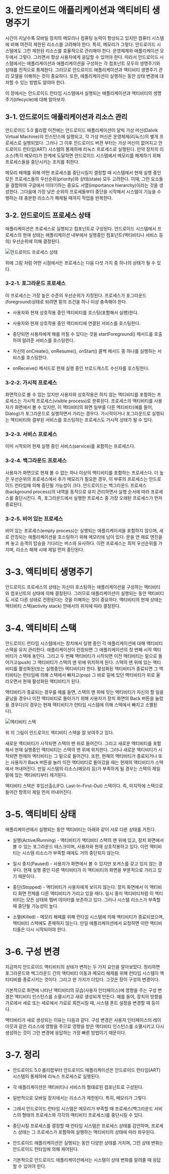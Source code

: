 # 3. 안드로이드 애플리케이션과 액티비티 생명주기

시간이 지날수록 모바일 장치의 메모리나 컴퓨팅 능력이 향상되고 있지만 컴퓨터 시스템에 비해 여전히 제한된 리소스를 고려해야 한다. 특히, 메모리가 그렇다. 안드로이드 시스템에도 그런 제한된 리소스를 효율적으로 관리해야 한다. 운영체제와 애플리케이션 모두에서 그렇다. 그러면서 항상 사용자에게 응답할 수 있어야 한다. 따라서 안드로이드 시스템에서는 애플리케이션과 애플리케이션을 구성하는 각 컴포넌트 모두의 생명주기와 상태를 전적으로 통제한다. 그러므로 안드로이드 애플리케이션과 액티비티 생명주기 관리 모델을 이해하는 것이 중요하다. 또한, 애플리케이션이 실행하는 동안 상태 변경에 대처할 수 있는 방법도 알야아 한다. 

이 장에서는 안드로이드 런타임 시스템에서 실행되는 애플리케이션과 액티비티의 생명주기(lifecycle)에 대해 알아보자.


## 3-1. 안드로이드 애플리케이션과 리소스 관리

안드로이드 5.0 롤리팝 이전에는 안드로이드 애플리케이션이 달빅 가상 머신(Dalvik Virtual Machine)의 인스턴스에 실행되고, 각 가상 머신은 운영체제(리눅스)의 별개 프로세스로 실행되었다. 그러나 그 이후 안드로이드 버젼 부터는 가상 머신이 없어지고 안드로이드 런타임(ART) 시스템의 통제하에 리눅스 프로세스로 실행된다. 만약 장치의 리소스(특히 메모리)가 한계에 도달하면 안드로이드 시스템에서 메모리를 해제하기 위해 프로세스들을 중단시키는 조치를 취한다.

메모리 헤제를 위해 어떤 프로세스를 중단시킬지 결정할 때 시스템에서 현재 실행 중인 모든 프로세스들의 우선순위(priority)와 상태(state) 모두 고려한다. 이때, 그런 요소들을 결합하여 구글에서 이야기하는 중요도 서열(importance hierarchy)이라는 것을 생성한다. 그다음에 가장 낮은 순위의 프로세들부터 중단을 시작해서 시스템이 기능을 수행하는 데 충분한 리소스가 해제될 때까지 작업을 반복한다.

## 3-2. 안드로이드 프로세스 상태

애플리케이션은 프로세스로 실행되고 컴포넌트로 구성된다. 안드로이드 시스템에서 프로세스의 현재 상태는 애플리케이션 내부에서 실행중인 컴포넌트(액티비티나 서비스 등의) 우선순위에 의해 결정된다.

![안드로이드 프로세스 상태](https://github.com/SeungYongSon/Gaining-Ground-To-Android/blob/master/3.%20Android%20Application%20%26%20Activity%20Lifecycle/image/ProcessState.png "안드로이드 프로세스 상태")

위에 그림 처럼 어떤 시점에서든 프로세스는 다음 다섯 가지 중 하나의 상태가 될 수 있다.

### 3-2-1. 포그라운드 프로세스

이 프로세스는 가장 높은 수준의 우선순위가 지정된다. 프로세스가 포그라운드(foreground)상태로 되려면 밑의 조건을 하나 이상 충족해야 한다.

* 사용자와 현재 상호작용 중인 액티비티를 호스팅(포함해서 실행)한다.

* 사용자와 현재 상호작용 중인 액티비티에 연결된 서비스를 호스팅한다.

* 중단되면 사용자에게 해를 끼칠 수 있다는 것을 startForeground() 메서드를 호출하여 알려준 서비스를 호스팅한다.

* 자신의 onCreate(), onResume(), onStart() 콜백 메서드 중 하나를 실행하는 서비스를 호스팅한다.

* onReceive() 메서드로 현재 실행 중인 브로드캐스트 수신자를 호스팅한다.

### 3-2-2. 가시적 프로세스

화면적으로 볼 수 있는 있지만 사용자와 상호작용은 하지 않는 액티비티를 포함하는 프로세스는 가시적 프로세스(visible process)로 분류된다. 프로세스의 액티비티를 사용자가 화면에서 볼 수 있지만, 이 액티비티의 화면 일부를 다른 액티비티(예를 들어, Dialog)가 포그라운드로 실행하면서 가리는 경우다. 가시적이거나 포그라운드로 실행되는 액티비티와 결부된 서비스를 호스팅하는 프로세스도 가시적 상태가 될 수 있다.

### 3-2-3. 서비스 프로세스

이미 시작되어 현재 실행 중인 서비스(service)를 포함하는 프로세스다.

### 3-2-4. 백그라운드 프로세스

사용자가 화면으로 현재 볼 수 없는 하나 이상의 액티비티를 포함하는 프로세스다. 더 높은 우선순위의 프로세스에서 추가 메모리가 필요한 경우, 이 부류의 프로세스는 안드로이드 런타임에 의해 중단될 가능성이 크다. 안드로이드는 백그라운드 프로세스(background process)의 내역을 동적으로 유지 관리하면서 실행 순서에 따라 프로세스를 중단시킨다. 즉, 포그라운드에서 실행한 프로세스 중 가장 오래된 프로세스가 먼저 종료된다.

### 3-2-5. 비어 있는 프로세스

비어 있는 프로세스(empty process)는 실행되는 애플리케이셔을 포함하지 않으며, 새로 런칭되는 애플리케이션을 호스팅하기 위해 메모리에 남아 있다. 문을 연 채로 엔진을 켜 놓고 승객의 탑승을 기다리는 버스와 유사하다. 이런 프로세스는 최저 우선순위를 가지며, 리소스 해제 시에 제일 먼저 중단된다.

# 3-3. 액티비티 생명주기

안드로이드 프로세스의 상태는 자신이 호스팅하는 애플리케이션을 구성하는 액티비티와 컴포넌트의 상태에 의해 결정된다. 그러므로 애플리케이션이 실행되는 동안 액티비티도 서로 다른 상태로 전환된다는 것을 이해하는 것이 중요하다. 액티비티의 현재 상태는 액티비티 스택(activity stack) 안에서의 위치에 따라 결정된다.

# 3-4. 액티비티 스택

안드로이드 런타임 시스템에서는 장치에서 실행 중인 각 애플리케이션에 대해 액티비티 스택을 유지 관리한다. 애플리케이션이 런칭되면 그 애플리케이션의 첫 번째 시작 액티비티가 스택에 놓인다. 그리고 두 번째 액티비티가 시작되면 이전 액티비티는 밑으로 들어가고(push) 그 액티비티가 스택의 맨 위에 위치하게 된다. 스택의 맨 위에 있는 액티비티를 활성화된(또는 실행중인) 액티비티라 한다. 활성화된 액티비티가 종료되면 그 액티비티는 런타임에 의해 스택에서 빠지고(pop) 그 바로 밑에 있던 액티비티가 위로 올라오면서 현재 활성화된 액티비티가 된다.

액티비티가 종료되는 경우를 예를 들면, 스택의 맨 위에 잇는 액티비티가 자신의 할 일을 끝났을 경우나 이전 액티비티로 돌아가기 위해 사용자가 장치 화면의 Back 버튼을 눌렀을 경우다(이 경우는 현재 액티비티가 런타임 시스템에 의해 스택에서 빠지고 소멸된다). 

![액티비티 스택](https://github.com/SeungYongSon/Gaining-Ground-To-Android/blob/master/3.%20Android%20Application%20%26%20Activity%20Lifecycle/image/ActivityStack.png "액티비티 스택")

위 의 그림이 안드로이드 액티비티 스택을 잘 보여주고 있다.

새로운 액티비티가 시작되면 스택의 맨 위로 들어간다. 그리고 새로운 액티비티를 포함해서 현재 실행중인 액티비티는 스택의 맨 위에 위치한다. 그러나 새로운 액티비티가 시작되면 현재의 액티비티는 그 밑으로 들어간다. 또한, 현재의 액티비티가 종료되거나 또는 사용자가 Back 버튼을 눌러 이전 액티비티로 돌아갔을 때는 현재의 액티비티가 스택에서 꺼내어진다. 만일 시스템의 리소스(메모리 등)가 부족하게 될 경우는 스택의 제일 밑에 있는 액티비티부터 제거된다.

액티비티 스택은 후입선출(LIFO. Last-In-First-Out) 스택이다. 즉, 마지막에 스택으로 들어간 항목이 제일 먼저 꺼내어진다.

# 3-5. 액티비티 상태

애플리케이션에서 실행되는 동안 액티비티는 아래와 같이 서로 다른 상태를 거친다.

* 실행(Active/Running) - 액티비티가 액티비티 스택의 맨 위에 있고, 장치 화면에서 볼 수 있는 포그라운드 테스크이며, 사용자와 현재 상호작용하고 있다. 이런 액티비티는 시스템 리소스가 부족할 때에도 거의 중단되지 않는다.

* 일시 중지(Paused) - 사용자가 화면에서 볼 수 있지만 포커스를 갖고 있지 않는 경우다. 현재 실행 중인 다른 액티비티가 이 액티비티의 화면을 부분적으로 가리고 있기 때문이다.

* 중단(Stopped) - 액티비티가 사용자에게 보이지 않는다. 장치 화면에서 이 액티비티 화면 전체를 다른 액티비티가 가리고 있을 때다. 일시 중지 액티비티처럼 이 액티비티는 모든 상태와 멤버 데이터를 보존하고 있다. 그러나 시스템 리소스가 부족할 때 중단될 가능성이 높다.

* 소멸(Killed) - 메모리 해제를 위해 런타임 시스템에 의해 액티비티가 종료되었으며, 액티비티 스택에도 존재하지 않는다. 만일 애플리케이션에서 요청하면 이런 액티비티들은 다시 시작되어야 한다.

# 3-6. 구성 변경

지금까지 안드로이드 액티비티의 상태가 변하는 두 가지 요인을 알아보았다. 정리하면 포그라운드와 백그라운드 간의 액티비티 이동과 메모리 해제를 위해 런타임 시스템이 액티티비를 종료시키는 것이다. 그리고 한 가지가 더있다. 그것은 장이 구성의 변경이다.

기본적으로 화면에 나타난 액티비티의 모습(사용자 인터페이스)에 영향을 주는 구성 변경은 액티비티 인스턴스를 소멸시키고 새로 생성되게 만든다. 예를 들어, 장치의 방향을 가로에서 세로 또는 세로에서 가로로 회전시킬 때, 시스템 폰트 설정을 변경할 때 등이다.

액티비티가 새로 생성되는 이유는 다음과 같다. 구성 변경은 사용자 인터페이스의 레이아웃과 같은 리소스에 영향을 주므로 영향을 받은 액티비티 인스턴스를 소멸시키고 다시 생성하는 것이 그런 변경에 응답하는 가장 빠른 방법이기 때문이다.

# 3-7. 정리

* 안드로이드 5.0 롤리팝부터 안드로이드 애플리케이션은 안드로이드 런타임(ART) 시스템의 통제하에 리눅스 프로세스로 실행된다.

* 각 애플리케이션은 액티비티나 서비스의 형태로된 컴포넌트로 구성된다.

* 일반적으로 모바일 장치에서는 리소스가 제한된다. 특히, 메모리가 그렇다. 

* 그래서 안드로이드 런타임 시스템은 메모리가 부족할 때 프로세스(백그라운드 서비스의 형태의 프로세스와 각각의 액티비티 프로세스)를 중단시킬 수 있다.

* 중단시킬 프로세스를 결정할 때 런타임 시스템은 프로세스 상태를 감안하며, 프로세스 상태는 그 프로세스가 포함하여 실행하는 액티비티의 상태에 따라 좌우된다.

* 안드로이드 애플리케이션은 실행되는 동안 다양한 상태를 거치며, 그런 상태 변화는 안드로이드 런타임에 의해 제어된다.

* 기본적으로 안드로이드 애플리케이션에서는 시스템이 상태 변화를 알려줄 때 응답할 수 있어야 한다.
